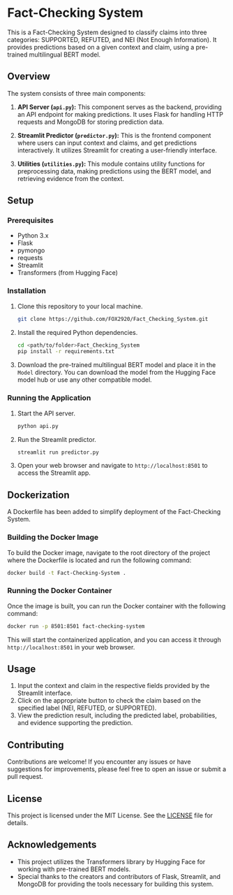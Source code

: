# Fact-Checking System

This is a Fact-Checking System designed to classify claims into three categories: SUPPORTED, REFUTED, and NEI (Not Enough Information). It provides predictions based on a given context and claim, using a pre-trained multilingual BERT model.

## Overview

The system consists of three main components:

1. **API Server (`api.py`):** This component serves as the backend, providing an API endpoint for making predictions. It uses Flask for handling HTTP requests and MongoDB for storing prediction data.

2. **Streamlit Predictor (`predictor.py`):** This is the frontend component where users can input context and claims, and get predictions interactively. It utilizes Streamlit for creating a user-friendly interface.

3. **Utilities (`utilities.py`):** This module contains utility functions for preprocessing data, making predictions using the BERT model, and retrieving evidence from the context.

## Setup

### Prerequisites

- Python 3.x
- Flask
- pymongo
- requests
- Streamlit
- Transformers (from Hugging Face)

### Installation

1. Clone this repository to your local machine.

    ```bash
    git clone https://github.com/FOX2920/Fact_Checking_System.git
    ```

2. Install the required Python dependencies.

    ```bash
    cd <path/to/folder>Fact_Checking_System
    pip install -r requirements.txt
    ```

3. Download the pre-trained multilingual BERT model and place it in the `Model` directory. You can download the model from the Hugging Face model hub or use any other compatible model.

### Running the Application

1. Start the API server.

    ```bash
    python api.py
    ```

2. Run the Streamlit predictor.

    ```bash
    streamlit run predictor.py
    ```

3. Open your web browser and navigate to `http://localhost:8501` to access the Streamlit app.

## Dockerization

A Dockerfile has been added to simplify deployment of the Fact-Checking System.

### Building the Docker Image

To build the Docker image, navigate to the root directory of the project where the Dockerfile is located and run the following command:

```bash
docker build -t Fact-Checking-System .
```

### Running the Docker Container
Once the image is built, you can run the Docker container with the following command:
```bash
docker run -p 8501:8501 fact-checking-system
```
This will start the containerized application, and you can access it through `http://localhost:8501` in your web browser.

## Usage

1. Input the context and claim in the respective fields provided by the Streamlit interface.
2. Click on the appropriate button to check the claim based on the specified label (NEI, REFUTED, or SUPPORTED).
3. View the prediction result, including the predicted label, probabilities, and evidence supporting the prediction.

## Contributing

Contributions are welcome! If you encounter any issues or have suggestions for improvements, please feel free to open an issue or submit a pull request.

## License

This project is licensed under the MIT License. See the [LICENSE](LICENSE) file for details.

## Acknowledgements

- This project utilizes the Transformers library by Hugging Face for working with pre-trained BERT models.
- Special thanks to the creators and contributors of Flask, Streamlit, and MongoDB for providing the tools necessary for building this system.
